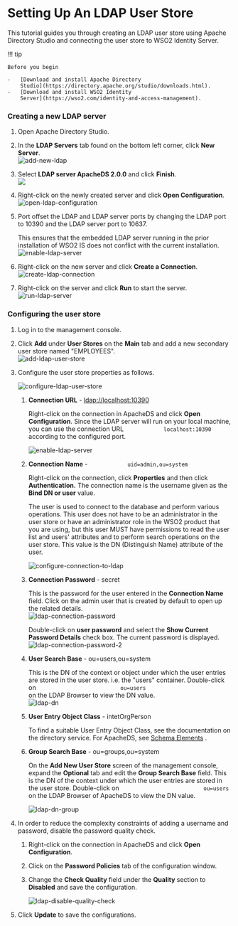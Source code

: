 # Setting Up An LDAP User Store

This tutorial guides you through creating an LDAP user store using
Apache Directory Studio and connecting the user store to WSO2 Identity
Server.

!!! tip
    
    Before you begin
    
    -   [Download and install Apache Directory
        Studio](https://directory.apache.org/studio/downloads.html).
    -   [Download and install WSO2 Identity
        Server](https://wso2.com/identity-and-access-management).
    

### Creating a new LDAP server

1.  Open Apache Directory Studio.
2.  In the **LDAP Servers** tab found on the bottom left corner, click
    **New Server**.  
    ![add-new-ldap](../assets/img/tutorials/add-new-ldap.png)
3.  Select **LDAP server ApacheDS 2.0.0** and click **Finish**.  
    ![](../assets/img/tutorials/add-new-ldap-2.png)
4.  Right-click on the newly created server and click **Open
    Configuration**.  
    ![open-ldap-configuration](../assets/img/tutorials/open-ldap-configuration.png)

5.  Port offset the LDAP and LDAP server ports by changing the LDAP port
    to 10390 and the LDAP server port to 10637. 
    
    This ensures that the
    embedded LDAP server running in the prior installation of WSO2 IS
    does not conflict with the current installation.  
    ![enable-ldap-server](../assets/img/tutorials/enable-ldap-server.png)

6.  Right-click on the new server and click **Create a Connection**.  
    ![create-ldap-connection](../assets/img/tutorials/create-ldap-connection.png)
7.  Right-click on the server and click **Run** to start the server.   
    ![run-ldap-server](../assets/img/tutorials/run-ldap-server.png)

### Configuring the user store

1.  Log in to the management console.
2.  Click **Add** under **User Stores** on the **Main** tab and add a
    new secondary user store named "EMPLOYEES".  
    ![add-ldap-user-store](../assets/img/tutorials/add-ldap-user-store.png)

3.  Configure the user store properties as follows.

    ![configure-ldap-user-store](../assets/img/tutorials/configure-ldap-user-store.png)

    1.  **Connection URL** - <ldap://localhost:10390> 
        
        Right-click on the connection in ApacheDS and click **Open
        Configuration**. Since the LDAP server will run on your local
        machine, you can use the connection URL
        `             localhost:10390            ` according to the
        configured port.

        ![enable-ldap-server](../assets/img/tutorials/enable-ldap-server.png)
        

    2.  **Connection Name** -
        `             uid=admin,ou=system            `  
        
        Right-click on the connection, click **Properties** and then
        click **Authentication.** The connection name is the username
        given as the **Bind DN or user** value.  

        The user is used to connect to the database and perform various
        operations. This user does not have to be an administrator in
        the user store or have an administrator role in the WSO2 product
        that you are using, but this user MUST have permissions to read
        the user list and users' attributes and to perform search
        operations on the user store. This value is the DN (Distinguish
        Name) attribute of the user.

        ![configure-connection-to-ldap](../assets/img/tutorials/configure-connection-to-ldap.png)

    3.  **Connection Password** - secret  
        
        This is the password for the user entered in the **Connection
        Name** field. Click on the admin user that is created by default
        to open up the related details.  
        ![ldap-connection-password](../assets/img/tutorials/ldap-connection-password.png)

        Double-click on **user password** and select the **Show Current
        Password Details** check box. The current password is
        displayed.  
        ![ldap-connection-password-2](../assets/img/tutorials/ldap-connection-password-2.png)

    4.  **User Search Base** - ou=users,ou=system  
        
        This is the DN of the context or object under which the user
        entries are stored in the user store. i.e. the "users"
        container. Double-click on
        `                           ou=users                         `
        on the LDAP Browser to view the DN value.  
        ![ldap-dn](../assets/img/tutorials/ldap-dn.png)

    5.  **User Entry Object Class** - intetOrgPerson  
        
        To find a suitable User Entry Object Class, see the
        documentation on the directory service. For ApacheDS, see
        [Schema
        Elements](https://directory.apache.org/apacheds/basic-ug/2.3.1-adding-schema-elements.html)
        .

    6.  **Group Search Base** - ou=groups,ou=system  
        
        On the **Add New User Store** screen of the management console,
        expand the **Optional** tab and edit the **Group Search Base**
        field. This is the DN of the context under which the user
        entries are stored in the user store. Double-click on
        `                           ou=users                         `
        on the LDAP Browser of ApacheDS to view the DN value.

        ![ldap-dn-group](../assets/img/tutorials/ldap-dn-group.png)

4.  In order to reduce the complexity constraints of adding a username
    and password, disable the password quality check.

    1.  Right-click on the connection in ApacheDS and click **Open
        Configuration**.

    2.  Click on the **Password Policies** tab of the configuration
        window.

    3.  Change the **Check Quality** field under the **Quality** section
        to **Disabled** and save the configuration.

        ![ldap-disable-quality-check](../assets/img/tutorials/ldap-disable-quality-check.png)

5.  Click **Update** to save the configurations.
